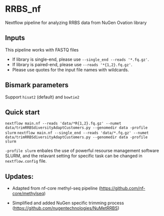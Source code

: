 # RRBS_nf
Nextflow pipeline for analyzing RRBS data from NuGen Ovation library

## Inputs
This pipeline works with FASTQ files
* If library is single-end, please use `--single_end --reads '*.fq.gz'`.
* If library is paired-end, please use `--reads '*{1,2}.fq.gz'`.
* Please use quotes for the input file names with wildcards.


## Bismark parameters
Support `hisat2` (default) and `bowtie2`

## Quick start
```nextflow main.nf --reads 'data/*R{1,2}.fq.gz' --numet data/trimRRBSdiversityAdaptCustomers.py --genomedir data -profile slurm```
```nextflow main.nf --single_end --reads 'data/*.fq.gz' --numet data/trimRRBSdiversityAdaptCustomers.py --genomedir data -profile slurm```

`-profile slurm` enbales the use of powerful resourse management software SLURM, and the relavant setting for specific task can be changed in `nextflow.config` file.

## Updates:
* Adapted from nf-core methyl-seq pipeline (https://github.com/nf-core/methylseq)

* Simplified and added NuGen specific trimming process (https://github.com/nugentechnologies/NuMetRRBS)

